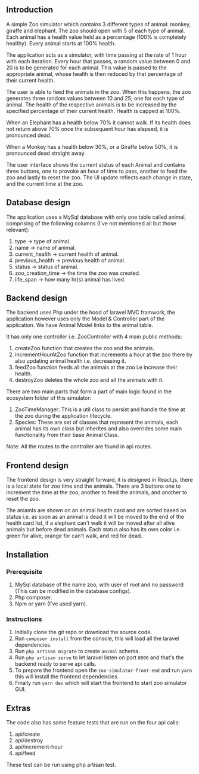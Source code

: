 ## Introduction

A simple Zoo simulator which contains 3 different types of animal: monkey, giraffe and elephant. The zoo should open with 5 of each type of animal. Each animal has a health value held as a percentage (100% is completely healthy). Every animal starts at 100% health.

The application acts as a simulator, with time passing at the rate of 1 hour with each iteration. Every hour that passes, a random value between 0 and 20 is to be generated for each animal. This value is passed to the appropriate animal, whose health is then reduced by that percentage of their current health.

The user is able to feed the animals in the zoo. When this happens, the zoo generates three random values between 10 and 25; one for each type of animal. The health of the respective animals is to be increased by the specified percentage of their current health. Health is capped at 100%.

When an Elephant has a health below 70% it cannot walk. If its health does not return above 70% once the subsequent hour has elapsed, it is pronounced dead.

When a Monkey has a health below 30%, or a Giraffe below 50%, it is pronounced dead straight away.

The user interface shows the current status of each Animal and contains three buttons, one to provoke an hour of time to pass, another to feed the zoo and lastly to reset the zoo. The UI update reflects each change in state, and the current time at the zoo.

## Database design

The application uses a MySql database with only one table called animal, comprising of the following columns (I've not mentioned all but those relevant):

1. type -> type of animal.
2. name -> name of animal.
3. current_health -> current health of animal.
4. previous_health -> previous health of animal.
5. status -> status of animal.
6. zoo_creation_time -> the time the zoo was created.
7. life_span -> how many hr(s) animal has lived.

## Backend design

The backend uses Php under the hood of laravel MVC framwork, the application however uses only the Model & Controller part of the application. We have Animal Model links to the animal table.

It has only one controller i.e. ZooController with 4 main public methods:

1. createZoo function that creates the zoo and the animals.
2. incrementHourAtZoo function that increments a hour at the zoo there by also updating animal health i.e. decreasing it.
3. feedZoo function feeds all the animals at the zoo i.e increase their health.
4. destroyZoo deletes the whole zoo and all the animals with it.

There are two main parts that form a part of main logic found in the ecosystem folder of this simulator:

1. ZooTimeManager: This is a util class to persist and handle the time at the zoo during the application lifecycle.
2. Species: These are set of classes that represent the animals, each animal has its own class but inherites and also overrides some main functionality from their base Animal Class.

Note: All the routes to the controller are found in api routes.

## Frontend design

The frontend design is very straight forward, it is designed in React.js, there is a local state for zoo time and the animals. There are 3 buttons one to increment the time at the zoo, another to feed the animals, and another to reset the zoo.

The aniamls are shown on an animal health card and are sorted based on status i.e. as soon as an animal is dead it will be moved to the end of the health card list, if a elephant can't walk it will be moved after all alive animals but before dead animals. Each status also has its own color i.e. green for alive, orange for can't walk, and red for dead.

## Installation

### Prerequisite

1. MySql database of the name zoo, with user of root and no password (This can be modified in the database configs).
2. Php composer.
3. Npm or yarn (I've used yarn).

### Instructions

1. Initially clone the git repo or download the source code.
2. Run `composer install` from the console, this will load all the laravel dependencies.
3. Run `php artisan migrate` to create `animal` schema.
4. Run `php artisan serve` to let laravel listen on port `8000` and that's the backend ready to serve api calls.
5. To prepare the frontend open the `zoo-simulator-front-end` and run `yarn` this will install the frontend dependencies.
6. Finally run `yarn dev` which will start the frontend to start zoo simulator GUI.

## Extras

The code also has some feature tests that are run on the four api calls:

1. api/create
2. api/destroy
3. api/increment-hour
4. api/feed

These test can be run using php artisan test.
